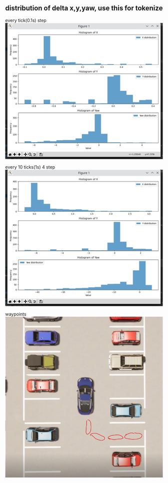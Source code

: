## distribution of delta x,y,yaw, use this for tokenize
every tick(0.1s) step
![img_3.png](img_3.png)


every 10 ticks(1s) 4 step
![img_1.png](img_1.png)

waypoints
![img.png](img.png)

